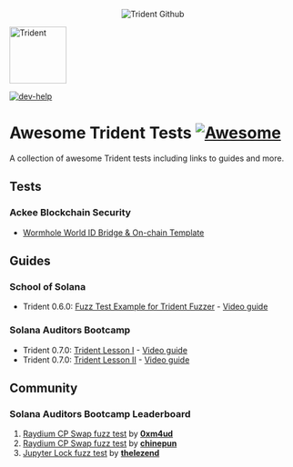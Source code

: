 <p align="center">
    <picture>
      <source media="(prefers-color-scheme: dark)" srcset="https://abchprod.wpengine.com/wp-content/uploads/2024/05/Trident-Github.png?raw=true">
      <img alt="Trident Github" src="https://abchprod.wpengine.com/wp-content/uploads/2024/05/Trident-Github.png?raw=true" width="auto">
    </picture>
  </a>
</p>

<p align="left">
  <img height="100" width="100" src="https://abchprod.wpengine.com/wp-content/uploads/2024/05/Trident-Color.png" alt="Trident"/>
</p>

<a href="https://discord.gg/urRbxVcMrB" target="_blank" rel="noopener noreferrer">
   <picture>
     <source media="(prefers-color-scheme: dark)" srcset="https://img.shields.io/discord/867746290678104064?colorA=21262d&colorB=0000FF&style=flat">
     <img src="https://img.shields.io/discord/867746290678104064?colorA=f6f8fa&colorB=0000FF&style=flat" alt="dev-help">
   </picture>
 </a>

# Awesome Trident Tests [![Awesome](https://awesome.re/badge.svg)](https://awesome.re)

A collection of awesome Trident tests including links to guides and more.

## Tests

### Ackee Blockchain Security

- [Wormhole World ID Bridge & On-chain Template](https://github.com/Ackee-Blockchain/wormhole-world-id-fuzzing)


## Guides

### School of Solana

- Trident 0.6.0: [Fuzz Test Example for Trident Fuzzer](https://github.com/Ackee-Blockchain/sos-trident/tree/fuzz-tests) - [Video guide](https://youtu.be/5Lq8iEbMFbs?si=k28P8U1NEQcDM9_P)


### Solana Auditors Bootcamp

- Trident 0.7.0: [Trident Lesson I](https://github.com/Ackee-Blockchain/Solana-Auditors-Bootcamp/tree/76e61fef431de5059a3aca790729b70298d0c147/Lesson-3) - [Video guide](https://youtu.be/5JRVnxGW8kc?si=mFsvZplAFhDiwOWX)
- Trident 0.7.0: [Trident Lesson II](https://github.com/Ackee-Blockchain/Solana-Auditors-Bootcamp/tree/76e61fef431de5059a3aca790729b70298d0c147/Lesson-4) - [Video guide](https://youtu.be/gMk6hm0x44M?si=1S-iu7aMniP5t54Q)


## Community

### Solana Auditors Bootcamp Leaderboard

1. [Raydium CP Swap fuzz test](https://github.com/Solana-Auditors-Bootcamp/fuzzing-with-trident-0xm4ud) by [**0xm4ud**](https://github.com/0xm4ud)
2. [Raydium CP Swap fuzz test](https://github.com/Solana-Auditors-Bootcamp/fuzzing-with-trident-chinepun) by [**chinepun**](https://github.com/chinepun)
3. [Jupyter Lock fuzz test](https://github.com/Solana-Auditors-Bootcamp/fuzzing-with-trident-thelezend) by [**thelezend**](https://github.com/thelezend)
